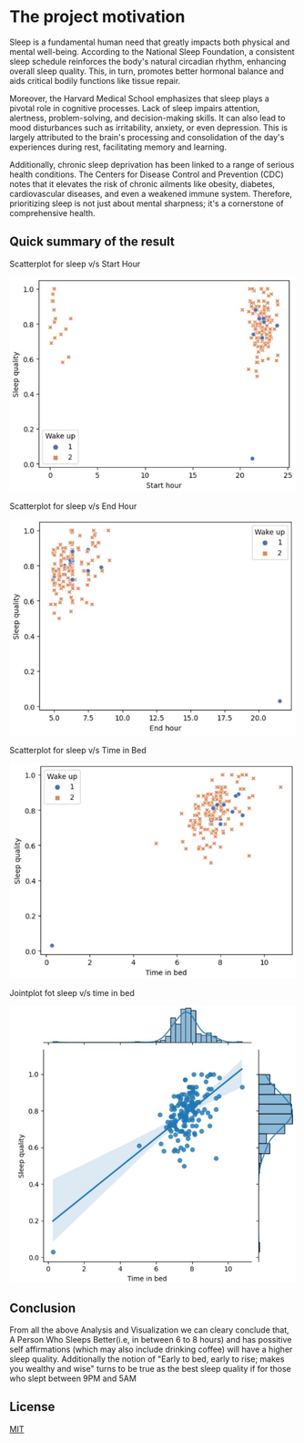# The project motivation

Sleep is a fundamental human need that greatly impacts both physical and mental well-being. According to the National Sleep Foundation, a consistent sleep schedule reinforces the body's natural circadian rhythm, enhancing overall sleep quality. This, in turn, promotes better hormonal balance and aids critical bodily functions like tissue repair.

Moreover, the Harvard Medical School emphasizes that sleep plays a pivotal role in cognitive processes. Lack of sleep impairs attention, alertness, problem-solving, and decision-making skills. It can also lead to mood disturbances such as irritability, anxiety, or even depression. This is largely attributed to the brain's processing and consolidation of the day's experiences during rest, facilitating memory and learning.

Additionally, chronic sleep deprivation has been linked to a range of serious health conditions. The Centers for Disease Control and Prevention (CDC) notes that it elevates the risk of chronic ailments like obesity, diabetes, cardiovascular diseases, and even a weakened immune system. Therefore, prioritizing sleep is not just about mental sharpness; it's a cornerstone of comprehensive health.

## Quick summary of the result

Scatterplot for sleep v/s Start Hour

![Scatter_Sleep_StartHour](img/sleep_vs_start_hour.jpg)

Scatterplot for sleep v/s End Hour

![Scatter_Sleep_EndHour](img/sleep_vs_end_hour.jpg)

Scatterplot for sleep v/s Time in Bed

![Scatter_Sleep_TotalTime](img/sleep_vs_time_in_bed.jpg)

Jointplot fot sleep v/s time in bed

![Jointplot_Sleep_TotalTime](img/jointplot_sleep_vs_time_in_bed.jpg)

## Conclusion

From all the above Analysis and Visualization we can cleary conclude that, A Person Who Sleeps Better(i.e, in between 6 to 8 hours) and has possitive self affirmations (which may also include drinking coffee) will have a higher sleep quality. Additionally the notion of "Early to bed, early to rise; makes you wealthy and wise" turns to be true as the best sleep quality if for those who slept between 9PM and 5AM

## License

[MIT](https://choosealicense.com/licenses/mit/)
